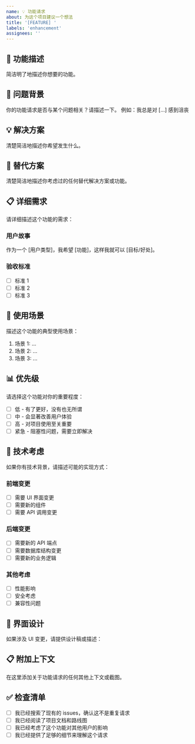 ```yaml
---
name: 💡 功能请求
about: 为这个项目建议一个想法
title: '[FEATURE] '
labels: 'enhancement'
assignees: ''
---
```


## 🚀 功能描述
简洁明了地描述你想要的功能。

## 💭 问题背景
你的功能请求是否与某个问题相关？请描述一下。
例如：我总是对 [...] 感到沮丧

## 💡 解决方案
清楚简洁地描述你希望发生什么。

## 🔄 替代方案
清楚简洁地描述你考虑过的任何替代解决方案或功能。

## 📋 详细需求
请详细描述这个功能的需求：

### 用户故事
作为一个 [用户类型]，我希望 [功能]，这样我就可以 [目标/好处]。

### 验收标准
- [ ] 标准 1
- [ ] 标准 2
- [ ] 标准 3

## 🎯 使用场景
描述这个功能的典型使用场景：

1. 场景 1: ...
2. 场景 2: ...
3. 场景 3: ...

## 📊 优先级
请选择这个功能对你的重要程度：
- [ ] 低 - 有了更好，没有也无所谓
- [ ] 中 - 会显著改善用户体验
- [ ] 高 - 对项目使用至关重要
- [ ] 紧急 - 阻塞性问题，需要立即解决

## 🔧 技术考虑
如果你有技术背景，请描述可能的实现方式：

### 前端变更
- [ ] 需要 UI 界面变更
- [ ] 需要新的组件
- [ ] 需要 API 调用变更

### 后端变更
- [ ] 需要新的 API 端点
- [ ] 需要数据库结构变更
- [ ] 需要新的业务逻辑

### 其他考虑
- [ ] 性能影响
- [ ] 安全考虑
- [ ] 兼容性问题

## 📸 界面设计
如果涉及 UI 变更，请提供设计稿或描述：

## 📋 附加上下文
在这里添加关于功能请求的任何其他上下文或截图。

## ✅ 检查清单
- [ ] 我已经搜索了现有的 issues，确认这不是重复请求
- [ ] 我已经阅读了项目文档和路线图
- [ ] 我已经考虑了这个功能对其他用户的影响
- [ ] 我已经提供了足够的细节来理解这个请求